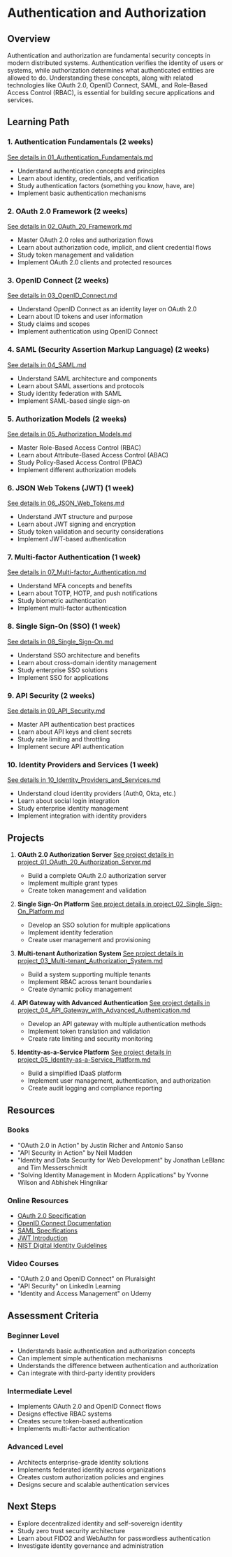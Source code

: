 # Authentication and Authorization

## Overview
Authentication and authorization are fundamental security concepts in modern distributed systems. Authentication verifies the identity of users or systems, while authorization determines what authenticated entities are allowed to do. Understanding these concepts, along with related technologies like OAuth 2.0, OpenID Connect, SAML, and Role-Based Access Control (RBAC), is essential for building secure applications and services.

## Learning Path

### 1. Authentication Fundamentals (2 weeks)
[See details in 01_Authentication_Fundamentals.md](04_Authentication/01_Authentication_Fundamentals.md)
- Understand authentication concepts and principles
- Learn about identity, credentials, and verification
- Study authentication factors (something you know, have, are)
- Implement basic authentication mechanisms

### 2. OAuth 2.0 Framework (2 weeks)
[See details in 02_OAuth_20_Framework.md](04_Authentication/02_OAuth_20_Framework.md)
- Master OAuth 2.0 roles and authorization flows
- Learn about authorization code, implicit, and client credential flows
- Study token management and validation
- Implement OAuth 2.0 clients and protected resources

### 3. OpenID Connect (2 weeks)
[See details in 03_OpenID_Connect.md](04_Authentication/03_OpenID_Connect.md)
- Understand OpenID Connect as an identity layer on OAuth 2.0
- Learn about ID tokens and user information
- Study claims and scopes
- Implement authentication using OpenID Connect

### 4. SAML (Security Assertion Markup Language) (2 weeks)
[See details in 04_SAML.md](04_Authentication/04_SAML.md)
- Understand SAML architecture and components
- Learn about SAML assertions and protocols
- Study identity federation with SAML
- Implement SAML-based single sign-on

### 5. Authorization Models (2 weeks)
[See details in 05_Authorization_Models.md](04_Authentication/05_Authorization_Models.md)
- Master Role-Based Access Control (RBAC)
- Learn about Attribute-Based Access Control (ABAC)
- Study Policy-Based Access Control (PBAC)
- Implement different authorization models

### 6. JSON Web Tokens (JWT) (1 week)
[See details in 06_JSON_Web_Tokens.md](04_Authentication/06_JSON_Web_Tokens.md)
- Understand JWT structure and purpose
- Learn about JWT signing and encryption
- Study token validation and security considerations
- Implement JWT-based authentication

### 7. Multi-factor Authentication (1 week)
[See details in 07_Multi-factor_Authentication.md](04_Authentication/07_Multi-factor_Authentication.md)
- Understand MFA concepts and benefits
- Learn about TOTP, HOTP, and push notifications
- Study biometric authentication
- Implement multi-factor authentication

### 8. Single Sign-On (SSO) (1 week)
[See details in 08_Single_Sign-On.md](04_Authentication/08_Single_Sign-On.md)
- Understand SSO architecture and benefits
- Learn about cross-domain identity management
- Study enterprise SSO solutions
- Implement SSO for applications

### 9. API Security (2 weeks)
[See details in 09_API_Security.md](04_Authentication/09_API_Security.md)
- Master API authentication best practices
- Learn about API keys and client secrets
- Study rate limiting and throttling
- Implement secure API authentication

### 10. Identity Providers and Services (1 week)
[See details in 10_Identity_Providers_and_Services.md](04_Authentication/10_Identity_Providers_and_Services.md)
- Understand cloud identity providers (Auth0, Okta, etc.)
- Learn about social login integration
- Study enterprise identity management
- Implement integration with identity providers

## Projects

1. **OAuth 2.0 Authorization Server**
   [See project details in project_01_OAuth_20_Authorization_Server.md](04_Authentication/project_01_OAuth_20_Authorization_Server.md)
   - Build a complete OAuth 2.0 authorization server
   - Implement multiple grant types
   - Create token management and validation

2. **Single Sign-On Platform**
   [See project details in project_02_Single_Sign-On_Platform.md](04_Authentication/project_02_Single_Sign-On_Platform.md)
   - Develop an SSO solution for multiple applications
   - Implement identity federation
   - Create user management and provisioning

3. **Multi-tenant Authorization System**
   [See project details in project_03_Multi-tenant_Authorization_System.md](04_Authentication/project_03_Multi-tenant_Authorization_System.md)
   - Build a system supporting multiple tenants
   - Implement RBAC across tenant boundaries
   - Create dynamic policy management

4. **API Gateway with Advanced Authentication**
   [See project details in project_04_API_Gateway_with_Advanced_Authentication.md](04_Authentication/project_04_API_Gateway_with_Advanced_Authentication.md)
   - Develop an API gateway with multiple authentication methods
   - Implement token translation and validation
   - Create rate limiting and security monitoring

5. **Identity-as-a-Service Platform**
   [See project details in project_05_Identity-as-a-Service_Platform.md](04_Authentication/project_05_Identity-as-a-Service_Platform.md)
   - Build a simplified IDaaS platform
   - Implement user management, authentication, and authorization
   - Create audit logging and compliance reporting

## Resources

### Books
- "OAuth 2.0 in Action" by Justin Richer and Antonio Sanso
- "API Security in Action" by Neil Madden
- "Identity and Data Security for Web Development" by Jonathan LeBlanc and Tim Messerschmidt
- "Solving Identity Management in Modern Applications" by Yvonne Wilson and Abhishek Hingnikar

### Online Resources
- [OAuth 2.0 Specification](https://oauth.net/2/)
- [OpenID Connect Documentation](https://openid.net/connect/)
- [SAML Specifications](http://saml.xml.org/saml-specifications)
- [JWT Introduction](https://jwt.io/introduction)
- [NIST Digital Identity Guidelines](https://pages.nist.gov/800-63-3/)

### Video Courses
- "OAuth 2.0 and OpenID Connect" on Pluralsight
- "API Security" on LinkedIn Learning
- "Identity and Access Management" on Udemy

## Assessment Criteria

### Beginner Level
- Understands basic authentication and authorization concepts
- Can implement simple authentication mechanisms
- Understands the difference between authentication and authorization
- Can integrate with third-party identity providers

### Intermediate Level
- Implements OAuth 2.0 and OpenID Connect flows
- Designs effective RBAC systems
- Creates secure token-based authentication
- Implements multi-factor authentication

### Advanced Level
- Architects enterprise-grade identity solutions
- Implements federated identity across organizations
- Creates custom authorization policies and engines
- Designs secure and scalable authentication services

## Next Steps
- Explore decentralized identity and self-sovereign identity
- Study zero trust security architecture
- Learn about FIDO2 and WebAuthn for passwordless authentication
- Investigate identity governance and administration
